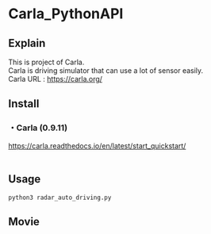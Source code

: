 # Carla_PythonAPI
## Explain
This is project of Carla.<br>
Carla is driving simulator that can use a lot of sensor easily.<br>
Carla URL : https://carla.org/<br>
## Install
### ・Carla (0.9.11)
https://carla.readthedocs.io/en/latest/start_quickstart/
<br><br>
## Usage
```python3 radar_auto_driving.py```<br>
## Movie

